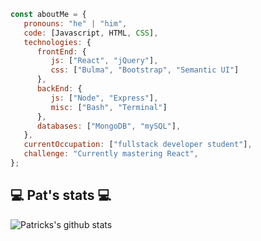 
```javascript
const aboutMe = {
   pronouns: "he" | "him",
   code: [Javascript, HTML, CSS],
   technologies: {
      frontEnd: {
         js: ["React", "jQuery"],
         css: ["Bulma", "Bootstrap", "Semantic UI"]
      },
      backEnd: {
         js: ["Node", "Express"],
         misc: ["Bash", "Terminal"]
      },
      databases: ["MongoDB", "mySQL"],
   },
   currentOccupation: ["fullstack developer student"],
   challenge: "Currently mastering React",
};
```
<h2>💻 Pat's stats 💻</h2>

![Patricks's github stats](https://github-readme-stats.vercel.app/api?username=patrickbrown-io&show_icons=true&title_color=fff&icon_color=79ff97&text_color=9f9f9f&bg_color=151515)

